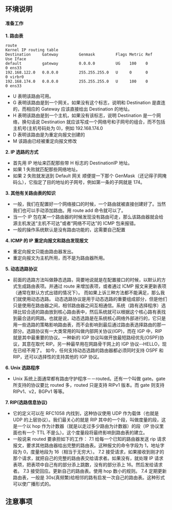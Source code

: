 ## **环境说明**

#### 准备工作

**1. 路由表**

```@Terminal
route
Kernel IP routing table
Destination     Gateway         Genmask         Flags Metric Ref    Use Iface
default         gateway         0.0.0.0         UG    100    0        0 ens33
192.168.122.0   0.0.0.0         255.255.255.0   U     0      0        0 virbr0
192.168.174.0   0.0.0.0         255.255.255.0   U     100    0        0 ens33
```

- U 表明该路由可用。
- G 表明该路由是到一个网关。如果没有这个标志，说明和 Destination 是直连的，而相应的 Gateway 应该直接给出 Destination 的地址。
- H 表明该路由是到一个主机，如果没有该标志，说明 Destination 是一个网络，换句话说 Destination 就应该写成一个网络号和子网号的组合，而不包括主机号(主机号码处为 0)，例如 192.168.174.0
- D 表明该路由是为重定向报文创建的
- M 该路由已经被重定向报文修改

**2. IP 选路的方式**

- 首先用 IP 地址来匹配那些带 H 标志的 DestinationIP 地址。
- 如果 1 失败就匹配那些网络地址。
- 如果 2 失败就发送到 Default 网关
  顺便提一下那个 GenMask（还记得子网掩码么），它指定了目的地址的子网号，例如第一条的子网就是 174。

**3. 其他有关路由表的知识**

- 一般，我们在配置好一个网络接口的时候，一个路由就被直接创建好了。当然我们也可以手动添加路由。用 route add 命令就可以了。
- 当一个 IP 包在某一个路由器的时候发现没有路由可走，那么该路由器就会给源主机发送“主机不可达”或者“网络不可达”的 ICMP 包来报错。
- 一般的操作系统默认是没有路由功能的，这需要自己配置

**4. ICMP 的 IP 重定向报文和路由发现报文**

- 重定向报文只能由路由器发出。
- 重定向报文为主机所用，而不是为路由器所用。

**5. 动态选路协议**

- 前面的选路方法叫做静态选路，简要地说就是在配置接口的时候，以默认的方式生成路由表项。并通过 route 来增加表项，或者通过 ICMP 报文来更新表项（通常在默认方式出错的情况下）。 而如果上诉三种方法都不能满足，那么我们就使用动态选路。
  动态选路协议是用于动态选路的重要组成部分，但是他们只是使用在路由器之间，相邻路由器之间互相通信。系统（路有选择程序）选择比较合适的路由放到核心路由表中，然后系统就可以根据这个核心路有表找到最合适的网路。也就是说，动态选路是在系统核心网络外部进行的，它只是用一些选路的策略影响路由表，而不会影响到最后通过路由表选择路由的那一部分。选路协议有一大类常用的叫做内部网关协议(IGP)，而在 IGP 中，RIP 就是其中最重要的协议。一种新的 IGP 协议叫做开放最短路经优先(OSPF)协议，其意在取代 RIP。另一种最早用在网路骨干网上的 IGP 协议--HELLO，现在已经不用了。
  如今，任何支持动态选路的路由器都必须同时支持 OSPF 和 RIP，还可以选择性的支持其他的 IGP 协议。

**6. Unix 选路程序**

- Unix 系统上面通常都有路由守护程序－－routed。还有一个叫做 gate。gate 所支持的协议要比 routed 多，routed 只是支持 RIPv1 版本。而 gate 则支持 RIPv1、v2，BGPv1 等等。

**7. RIP(选路信息协议)**

- 它的定义可以在 RFC1058 内找到，这种协议使用 UDP 作为载体（也就是 UDP 的上层协议）。我们最关心的就是 RIP 其中的一个段，叫做度量的段，这是一个以 hop 作为计数器（就是以走过多少路由为计数器）的段（IP 协议里面也有一个 TTL 不是么）。这个度量段将最终影响到路由表的建立。
- 一般说来 routed 要承担如下的工作：
  7.1 给每一个已知的路由器发送 rip 请求报文，要求其他路由器给出完整的路由表。这种报文的命令字段为 1，地址字段为 0，度量地段为 16（相当于无穷大）。
  7.2 接受请求，如果接收到刚才的那个请求，就把自己的完整的路由表交给请求者。如果没有，就处理 IP 请求表项，把表项中自己有的部分添上跳数，没有的部分添上 16。然后发给请求者。
  7.3 接受回应。更新自己的路由表。使用 hop 数小的规则。
  7.4 定期更新路由表，一般是 30s(真频繁)给相邻的路有启发一次自己的路由表。这种形式可以使广播形式的。

## **注意事项**
